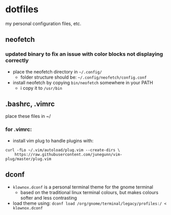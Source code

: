# dotfiles

my personal configuration files, etc.

## neofetch
### updated binary to fix an issue with color blocks not displaying correctly

- place the neofetch directory in `~/.config/`
    - folder structure should be: `~/.config/neofetch/config.conf`
- install neofetch by copying `bin/neofetch` somewhere in your PATH
    - i copy it to `/usr/bin`

## .bashrc, .vimrc

place these files in ~/

### for .vimrc:

- install vim plug to handle plugins with:

```
curl -fLo ~/.vim/autoload/plug.vim --create-dirs \
    https://raw.githubusercontent.com/junegunn/vim-plug/master/plug.vim
```

## dconf

- `klownox.dconf` is a personal terminal theme for the gnome terminal
    - based on the traditional linux terminal colours, but makes colours softer and less contrasting
- load theme using: `dconf load /org/gnome/terminal/legacy/profiles:/ < klownox.dconf`

